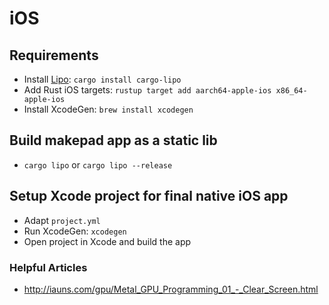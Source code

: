 # iOS

## Requirements

- Install [Lipo](https://github.com/TimNN/cargo-lipo): `cargo install cargo-lipo`
- Add Rust iOS targets: `rustup target add aarch64-apple-ios x86_64-apple-ios`
- Install XcodeGen: `brew install xcodegen`

## Build makepad app as a static lib

- `cargo lipo` or `cargo lipo --release`

## Setup Xcode project for final native iOS app

- Adapt `project.yml`
- Run XcodeGen: `xcodegen`
- Open project in Xcode and build the app

### Helpful Articles

- <http://iauns.com/gpu/Metal_GPU_Programming_01_-_Clear_Screen.html>

